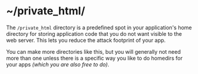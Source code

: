 # ~/private_html/

The `/private_html` directory is a predefined spot in your application's home directory for storing application code that you do not want visible to the web server. This lets you reduce the attack footprint of your app.

You can make more directories like this, but you will generally not need more than one unless there is a specific way you like to do homedirs for your apps *(which you are also free to do)*.

